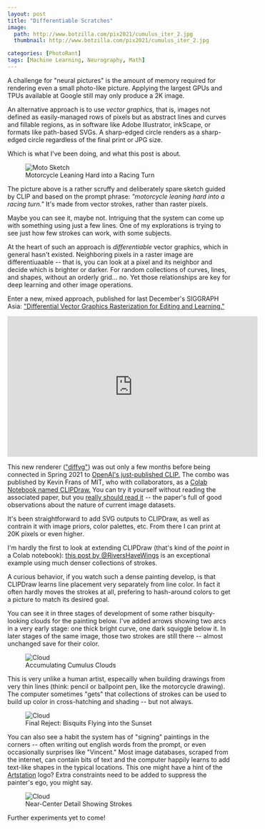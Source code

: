 ```yaml
---
layout: post
title: "Differentiable Scratches"
image:
  path: http://www.botzilla.com/pix2021/cumulus_iter_2.jpg
  thumbnail: http://www.botzilla.com/pix2021/cumulus_iter_2.jpg

categories: [PhotoRant]
tags: [Machine Learning, Neurography, Math]
---
```


A challenge for "neural pictures" is the amount of memory required for rendering even a small photo-like picture. Applying the largest GPUs and TPUs available at Google still may only produce a 2K image. 

An alternative approach is to use _vector graphics,_ that is, images not defined as easily-managed rows of pixels but as abstract lines and curves and fillable regions, as in software like Adobe Illustrator, inkScape, or formats like path-based SVGs. A sharp-edged circle renders as a sharp-edged circle regardless of the final print or JPG size.

Which is what I've been doing, and what this post is about.

<!--more-->

<figure class="align-center">
<img alt="Moto Sketch" src="http://www.botzilla.com/pix2021/motorcycle_09-16-01-03_unclipped.jpg">
<figcaption>Motorcycle Leaning Hard into a Racing Turn</figcaption>
</figure>

The picture above is a rather scruffy and deliberately spare sketch guided by CLIP and based on the prompt phrase: _"motorcycle leaning hard into a racing turn."_ It's made from vector strokes, rather than raster pixels.

Maybe you can see it, maybe not. Intriguing that the system can come up with something using just a few lines. One of my explorations is trying to see just how few strokes can work, with some subjects.

At the heart of such an approach is _differentiable_ vector graphics, which in general hasn't existed. Neighboring pixels in a raster image are differentiuaable -- that is, you can look at a pixel and its neighbor and decide which is brighter or darker. For random collections of curves, lines, and shapes, without an orderly grid... no. Yet those relationships are key for deep learning and other image operations.

Enter a new, mixed approach, published for last December's SIGGRAPH Asia: <a href="https://people.csail.mit.edu/tzumao/diffvg/">"Differential Vector Graphics Rasterization for Editing and Learning."</a>

<center> <iframe width="560" height="315" src="https://www.youtube.com/embed/coV29MzZsGc" title="YouTube video player" frameborder="0" allow="accelerometer; autoplay; clipboard-write; encrypted-media; gyroscope; picture-in-picture" allowfullscreen></iframe>
</center>

This new renderer (<a href="https://github.com/BachiLi/diffvg">"diffvg"</a>) was out only a few months before being connected in Spring 2021 to <a href="https://openai.com/blog/clip/">OpenAI's just-published CLIP.</a> The combo was published by Kevin Frans of MIT, who with collaborators, as a <a href="https://twitter.com/kvfrans/status/1409925269117362181?lang=en">Colab Notebook named CLIPDraw.</a> You can try it yourself without reading the associated paper, but you <a href="https://arxiv.org/abs/2106.14843">really should read it</a> -- the paper's full of good observations about the nature of current image datasets.

It's been straightforward to add SVG outputs to CLIPDraw, as well as contrain it with image priors, color palettes, etc. From there I can print at 20K pixels or even higher.

I'm hardly the first to look at extending CLIPDraw (that's kind of the _point_ in a Colab notebook): <a href="https://twitter.com/RiversHaveWings/status/1410020043178446848">this post by @RiversHaveWings</a> is an exceptional example using much denser collections of strokes.

A curious behavior, if you watch such a dense painting develop, is that CLIPDraw learns line placement very separately from line color. In fact it often hardly moves the strokes at all, prefering to hash-around colors to get a picture to match its desired goal.

You can see it in three stages of development of some rather bisquity-looking clouds for the painting below. I've added arrows showing two arcs in a very early stage: one thick bright curve, one dark squiggle below it. In later stages of the same image, those two strokes are still there -- almost unchanged save for their color.

<figure class="align-center">
<img alt="Cloud" src="http://www.botzilla.com/pix2021/cumulus_stack.jpg">
<figcaption>Accumulating Cumulus Clouds</figcaption>
</figure>

This is very unlike a human artist, especailly when building drawings from very thin lines (think: pencil or ballpoint pen, like the motorcycle drawing). The computer sometimes "gets" that collections of strokes can be used to build up color in cross-hatching and shading -- but not always.

<figure class="align-center">
<img alt="Cloud" src="http://www.botzilla.com/pix2021/cumulus_1000.jpg">
<figcaption>Final Reject: Bisquits Flying into the Sunset</figcaption>
</figure>

You can also see a habit the system has of "signing" paintings in the corners -- often writing out english words from the prompt, or even occasionally surprises like "Vincent." Most image databases, scraped from the internet, can contain bits of text and the computer happily learns to add text-like shapes in the typical locations. This one might have a hint of the <a href="https://www.artstation.com/?sort_by=community">Artstation</a> logo? Extra constraints need to be added to suppress the painter's ego, you might say.

<figure class="align-center">
<img alt="Cloud" src="http://www.botzilla.com/pix2021/cumulus-detail.jpg">
<figcaption>Near-Center Detail Showing Strokes</figcaption>
</figure>

Further experiments yet to come!

